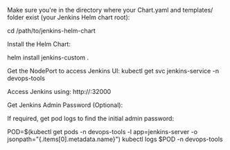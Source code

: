 Make sure you're in the directory where your Chart.yaml and templates/ folder exist (your Jenkins Helm chart root):

cd /path/to/jenkins-helm-chart


Install the Helm Chart:

helm install jenkins-custom .

Get the NodePort to access Jenkins UI:
kubectl get svc jenkins-service -n devops-tools

Access Jenkins using:
http://<NodeIP>:32000


Get Jenkins Admin Password (Optional):

If required, get pod logs to find the initial admin password:

POD=$(kubectl get pods -n devops-tools -l app=jenkins-server -o jsonpath="{.items[0].metadata.name}")
kubectl logs $POD -n devops-tools
